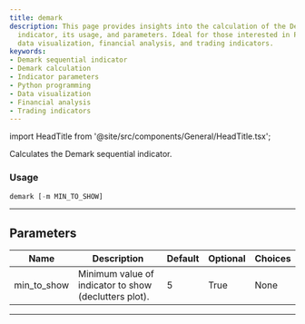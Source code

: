 ```yaml
---
title: demark
description: This page provides insights into the calculation of the Demark sequential
  indicator, its usage, and parameters. Ideal for those interested in Python programming,
  data visualization, financial analysis, and trading indicators.
keywords:
- Demark sequential indicator
- Demark calculation
- Indicator parameters
- Python programming
- Data visualization
- Financial analysis
- Trading indicators
---
```


import HeadTitle from '@site/src/components/General/HeadTitle.tsx';

<HeadTitle title="stocks/ta/demark - Reference | OpenBB Terminal Docs" />

Calculates the Demark sequential indicator.

### Usage

```python
demark [-m MIN_TO_SHOW]
```

---

## Parameters

| Name | Description | Default | Optional | Choices |
| ---- | ----------- | ------- | -------- | ------- |
| min_to_show | Minimum value of indicator to show (declutters plot). | 5 | True | None |

---
